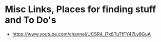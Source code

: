 # Misc Links, Places for finding stuff and To Do's

* https://www.youtube.com/channel/UCSR4_l7x8TuTfFY47Lv8GuA